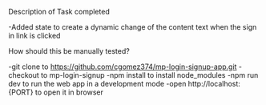 Description of Task completed

-Added state to create a dynamic change
of the content text when the sign in link is clicked


How should this be manually tested?

-git clone to https://github.com/cgomez374/mp-login-signup-app.git
-checkout to mp-login-signup
-npm install to install node_modules
-npm run dev to run the web app in a development mode
-open http://localhost:{PORT} to open it in browser
